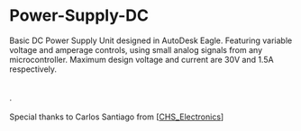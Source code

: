 # Power-Supply-DC
Basic DC Power Supply Unit designed in AutoDesk Eagle. Featuring variable voltage and amperage controls, using small analog signals from any microcontroller. Maximum design voltage and current are 30V and 1.5A respectively.
<br />
<br />
<br />.
<br />
<br />
Special thanks to Carlos Santiago from [[CHS_Electronics](https://www.youtube.com/channel/UCcNpRuzeedQ9Ps3xF4RDMaw)]
